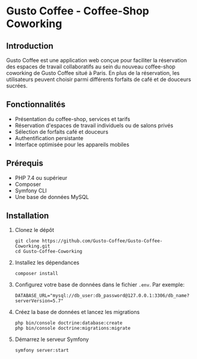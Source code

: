 # Gusto Coffee - Coffee-Shop Coworking


## Introduction
Gusto Coffee est une application web conçue pour faciliter la réservation des espaces de travail collaboratifs au sein du nouveau coffee-shop coworking de Gusto Coffee situé à Paris. En plus de la réservation, les utilisateurs peuvent choisir parmi différents forfaits de café et de douceurs sucrées.

## Fonctionnalités
- Présentation du coffee-shop, services et tarifs
- Réservation d'espaces de travail individuels ou de salons privés
- Sélection de forfaits café et douceurs
- Authentification persistante
- Interface optimisée pour les appareils mobiles

## Prérequis
- PHP 7.4 ou supérieur
- Composer
- Symfony CLI
- Une base de données MySQL

## Installation
1. Clonez le dépôt
    ```
    git clone https://github.com/Gusto-Coffee/Gusto-Coffee-Coworking.git
    cd Gusto-Coffee-Coworking
    ```
2. Installez les dépendances
    ```
    composer install
    ```
3. Configurez votre base de données dans le fichier `.env`. Par exemple:
    ```
    DATABASE_URL="mysql://db_user:db_password@127.0.0.1:3306/db_name?serverVersion=5.7"
    ```
4. Créez la base de données et lancez les migrations
    ```
    php bin/console doctrine:database:create
    php bin/console doctrine:migrations:migrate
    ```
5. Démarrez le serveur Symfony
    ```
    symfony server:start
    ```
